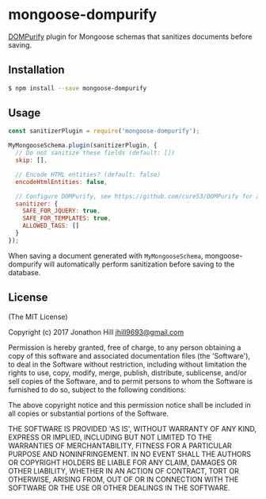 # mongoose-dompurify

[DOMPurify](https://github.com/cure53/DOMPurify) plugin for Mongoose schemas that sanitizes documents before saving.

## Installation

```bash
$ npm install --save mongoose-dompurify
```

## Usage

```javascript
const sanitizerPlugin = require('mongoose-dompurify');

MyMongooseSchema.plugin(sanitizerPlugin, {
  // Do not sanitize these fields (default: [])
  skip: [],

  // Encode HTML entities? (default: false)
  encodeHtmlEntities: false,

  // Configure DOMPurify, see https://github.com/cure53/DOMPurify for a list of options (default: undefined)
  sanitizer: {
    SAFE_FOR_JQUERY: true,
    SAFE_FOR_TEMPLATES: true,
    ALLOWED_TAGS: []
  }
});
```

When saving a document generated with `MyMongooseSchema`, mongoose-dompurify will automatically perform sanitization before saving to the database.

## License

(The MIT License)

Copyright (c) 2017 Jonathon Hill <jhill9693@gmail.com>

Permission is hereby granted, free of charge, to any person obtaining
a copy of this software and associated documentation files (the
'Software'), to deal in the Software without restriction, including
without limitation the rights to use, copy, modify, merge, publish,
distribute, sublicense, and/or sell copies of the Software, and to
permit persons to whom the Software is furnished to do so, subject to
the following conditions:

The above copyright notice and this permission notice shall be
included in all copies or substantial portions of the Software.

THE SOFTWARE IS PROVIDED 'AS IS', WITHOUT WARRANTY OF ANY KIND,
EXPRESS OR IMPLIED, INCLUDING BUT NOT LIMITED TO THE WARRANTIES OF
MERCHANTABILITY, FITNESS FOR A PARTICULAR PURPOSE AND NONINFRINGEMENT.
IN NO EVENT SHALL THE AUTHORS OR COPYRIGHT HOLDERS BE LIABLE FOR ANY
CLAIM, DAMAGES OR OTHER LIABILITY, WHETHER IN AN ACTION OF CONTRACT,
TORT OR OTHERWISE, ARISING FROM, OUT OF OR IN CONNECTION WITH THE
SOFTWARE OR THE USE OR OTHER DEALINGS IN THE SOFTWARE.
